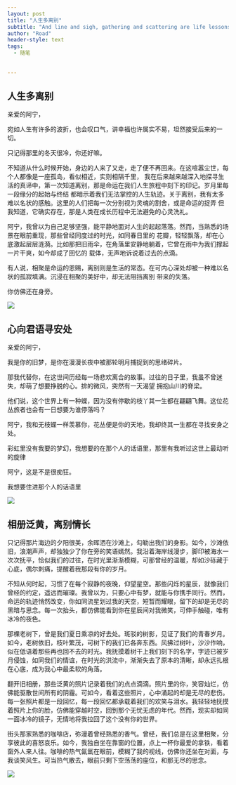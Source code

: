 ```yaml
---
layout: post
title: "人生多离别"
subtitle: "And line and sigh, gathering and scattering are life lessons"
author: "Road"
header-style: text
tags:
  - 随笔
    
 
---
```





人生多离别
--



亲爱的阿宁，

宛如人生有许多的波折，也会叹口气，讲幸福也许属实不易，坦然接受后来的一切。

只记得那里的冬天很冷，你还好嘛。

不知道从什么时候开始，身边的人来了又走，走了便不再回来。在这喧嚣尘世，每个人都像是一座孤岛，看似相近，实则相隔千里，
我在后来越来越深入地探寻生活的真谛中，第一次知道离别，那是命运在我们人生旅程中刻下的印记。岁月里每一段缘分的起始与终结
都暗示着我们无法掌控的人生轨迹。关于离别，我有太多难以名状的感触。这里的人们把每一次分别视为灵魂的割舍，或是命运的捉弄
但我知道，它确实存在，那是人类在成长历程中无法避免的心灵洗礼。

阿宁，我曾以为自己足够坚强，能平静地面对人生的起起落落。然而，当熟悉的场景在眼前重现，那些曾经同度过的时光，如同春日里的
花瓣，轻轻飘落，却在心底激起层层涟漪。比如那把旧雨伞，在角落里安静地躺着，它曾在雨中为我们撑起一片干爽，如今却成了回忆的
载体，无声地诉说着过去的点滴。

有人说，相聚是命运的恩赐，离别则是生活的常态。在可内心深处却被一种难以名状的孤寂填满。沉浸在相聚的美好中，却无法阻挡离别
带来的失落。

你仿佛还在身旁。

![](https://picture.gptkong.com/20250109/2225871f724411497c9a30be512755f736.png)





心向君语寻安处
-------------------------------------


亲爱的阿宁，

我是你的旧梦，是你在漫漫长夜中被那轮明月捕捉到的思绪碎片。

那我代替你，在这世间历经每一场悲欢离合的故事。过往的日子里，我虽不曾迷失，却萌了想要挣脱的心。排的微风，突然有一天渴望
拥抱山川的脊梁。

他们说，这个世界上有一种蝶，因为没有停歇的枝丫其一生都在翩翩飞舞。这位花丛旅者也会有一日想要为谁停落吗？

阿宁，我和无枝蝶一样羡慕你，花丛便是你的天地，我却终其一生都在寻找安身之处。

彩虹里没有我要的梦幻，我想要的在那个人的话语里，那里有我听过这世上最动听的旋律

阿宁，这是不是很痴狂。

我想要住进那个人的话语里

![](https://picture.gptkong.com/20250109/2235b61b269ca245f2814715d14cb75760.jpg)






相册泛黄，离别情长
--
只记得那片海边的夕阳很美，余晖洒在沙滩上，勾勒出我们的身影。如今，沙滩依旧，浪潮声声，却独独少了你在旁的笑语嫣然。我沿着海岸线漫步，脚印被海水一次次抚平，恰似我们的过往，在时光里渐渐模糊，可那曾经的温暖，却如沙砾藏于心底，偶尔刺痛，提醒着我那段有你的岁月。

不知从何时起，习惯了在每个寂静的夜晚，仰望星空。那些闪烁的星辰，就像我们曾经的约定，遥远而璀璨。我曾以为，只要心中有梦，就能与你携手同行。然而，命运的轨迹悄然改变，你如同流星划过我的天空，短暂而耀眼，留下的却是无尽的黑暗与思念。每一次抬头，都仿佛能看到你在星辰间对我微笑，可伸手触碰，唯有冰冷的夜色。

那棵老树下，曾是我们夏日乘凉的好去处。斑驳的树影，见证了我们的青春岁月。如今，老树依旧，枝叶繁茂，可树下的我们已各奔东西。风拂过树叶，沙沙作响，似在低语着那些再也回不去的时光。我抚摸着树干上我们刻下的名字，字迹已被岁月侵蚀，如同我们的情谊，在时光的洪流中，渐渐失去了原本的清晰，却永远扎根在心底，成为我心中最柔软的角落。

翻开旧相册，那些泛黄的照片记录着我们的点点滴滴。照片里的你，笑容灿烂，仿佛能驱散世间所有的阴霾。可如今，看着这些照片，心中涌起的却是无尽的悲伤。每一张照片都是一段回忆，每一段回忆都承载着我们的欢笑与泪水。我轻轻地抚摸着照片上你的脸，仿佛能穿越时空，回到那个无忧无虑的年代。然而，现实却如同一面冰冷的镜子，无情地将我拉回了这个没有你的世界。

街头那家熟悉的咖啡店，弥漫着曾经熟悉的香气。曾经，我们总是在这里相聚，分享彼此的喜怒哀乐。如今，我独自坐在靠窗的位置，点上一杯你最爱的拿铁，看着窗外人来人往。咖啡的热气氤氲在眼前，模糊了我的视线，仿佛你还坐在对面，与我谈笑风生。可当热气散去，眼前只剩下空荡荡的座位，和那无尽的思念。


![](https://picture.gptkong.com/20250109/223969c5fee5eb417db8dccb8a250ee9ab.JPG)
